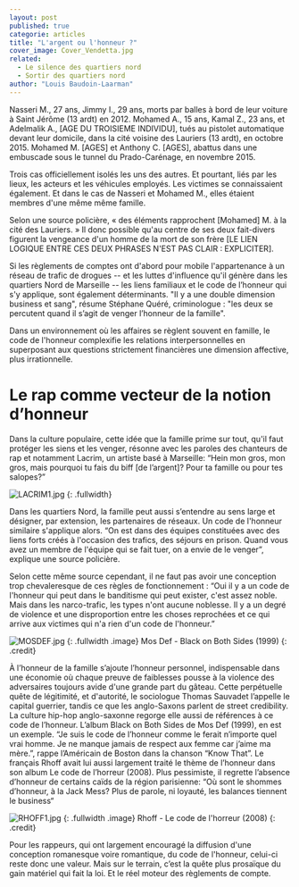 ```yaml
---
layout: post
published: true
categorie: articles
title: "L'argent ou l'honneur ?"
cover_image: Cover_Vendetta.jpg
related: 
  - Le silence des quartiers nord
  - Sortir des quartiers nord
author: "Louis Baudoin-Laarman"
---
```








Nasseri M., 27 ans, Jimmy I., 29 ans, morts par balles à bord de leur voiture à Saint Jérôme (13 ardt) en 2012. Mohamed A., 15 ans, Kamal Z., 23 ans, et Adelmalik A., [AGE DU TROISIEME INDIVIDU], tués au pistolet automatique devant leur domicile, dans la cité voisine des Lauriers (13 ardt), en octobre 2015. Mohamed M. [AGES] et Anthony C. [AGES], abattus dans une embuscade sous le tunnel du Prado-Carénage, en novembre 2015.

Trois cas  officiellement isolés les uns des autres. Et pourtant, liés par les lieux, les acteurs et les véhicules employés. Les victimes se connaissaient également. Et dans le cas de Nasseri et Mohamed M., elles étaient membres d'une même même famille. 

Selon une source policière, « des éléments rapprochent [Mohamed] M. à la cité des Lauriers. » Il donc possible qu'au centre de ses deux fait-divers figurent la vengeance d'un homme de la mort de son frère [LE LIEN LOGIQUE ENTRE CES DEUX PHRASES N'EST PAS CLAIR : EXPLICITER].

Si les règlements de comptes ont d'abord pour mobile l'appartenance à un réseau de trafic de drogues -- et les luttes d'influence qu'il génère dans les quartiers Nord de Marseille -- les liens familiaux et le code de l’honneur qui s'y applique, sont également déterminants. "Il y a une double dimension business et sang", résume Stéphane Quéré, criminologue : "les deux se percutent quand il s’agit de venger l’honneur de la famille".

Dans un environnement où les affaires se règlent souvent en famille, le code de l'honneur complexifie les relations interpersonnelles en superposant aux questions strictement financières une dimension affective, plus irrationnelle. 	

# Le rap comme vecteur de la notion d’honneur

Dans la culture populaire, cette idée que la famille prime sur tout, qu'il faut protéger les siens et les venger, résonne avec les paroles des chanteurs de rap et notamment Lacrim, un artiste basé à Marseille: “Hein mon gros, mon gros, mais pourquoi tu fais du biff [de l’argent]? Pour ta famille ou pour tes salopes?”

![LACRIM1.jpg]({{site.baseurl}}/img/LACRIM1.jpg)
{: .fullwidth}


Dans les quartiers Nord, la famille peut aussi s’entendre au sens large et désigner, par extension, les partenaires de réseaux. Un code de l'honneur similaire s'applique alors. “On est dans des équipes constituées avec des liens forts créés à l'occasion des trafics, des séjours en prison. Quand vous avez un membre de l'équipe qui se fait tuer, on a envie de le venger”, explique une source policière.

Selon cette même source cependant, il ne faut pas avoir une conception trop chevaleresque de ces règles de fonctionnement : “Oui il y a un code de l'honneur qui peut dans le banditisme qui peut exister, c'est assez noble. Mais dans les narco-trafic, les types n'ont aucune noblesse. Il y a un degré de violence et une disproportion entre les choses reprochées et ce qui arrive aux victimes qui n'a rien d'un code de l'honneur.”

![MOSDEF.jpg]({{site.baseurl}}/img/MOSDEF.jpg)
{: .fullwidth .image}
Mos Def - Black on Both Sides (1999)
{: .credit}

À l’honneur de la famille s’ajoute l’honneur personnel, indispensable dans une économie où chaque preuve de faiblesses pousse à la violence des adversaires toujours avide d'une grande part du gâteau. Cette perpétuelle quête de légitimité, et d'autorité, le sociologue Thomas Sauvadet l’appelle le capital guerrier, tandis ce que les anglo-Saxons parlent de street credibility. La culture hip-hop anglo-saxonne regorge elle aussi de références à ce code de l’honneur. L’album Black on Both Sides de Mos Def (1999), en est un exemple. “Je suis le code de l’honneur comme le ferait n’importe quel vrai homme. Je ne manque jamais de respect aux femme car j’aime ma mère.”, rappe l’Américain de Boston dans la chanson “Know That”. Le français Rhoff avait lui aussi largement traité le thème de l’honneur dans son album Le code de l’horreur (2008). Plus pessimiste, il regrette l’absence d’honneur de certains caïds de la région parisienne: “Où sont le shommes d’honneur, à la Jack Mess? Plus de parole, ni loyauté, les balances tiennent le business“

![RHOFF1.jpg]({{site.baseurl}}/img/RHOFF1.jpg)
{: .fullwidth .image}
Rhoff - Le code de l'horreur (2008)
{: .credit}

Pour les rappeurs, qui ont largement encouragé la diffusion d'une conception romanesque voire romantique, du code de l'honneur, celui-ci reste donc une valeur. Mais sur le terrain, c’est la quête plus prosaïque du gain matériel qui fait la loi. Et le réel moteur des règlements de compte.
